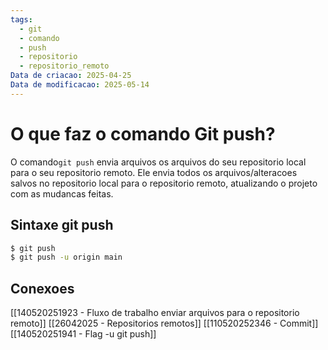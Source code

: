 ```yaml
---
tags:
  - git
  - comando
  - push
  - repositorio
  - repositorio_remoto
Data de criacao: 2025-04-25
Data de modificacao: 2025-05-14
---
```


# O que faz o comando Git push?
O comando`git push` envia arquivos os arquivos do seu repositorio local para o seu repositorio remoto.
Ele envia todos os arquivos/alteracoes salvos no repositorio local para o repositorio remoto, atualizando o projeto com as mudancas feitas.

## Sintaxe git push
```bash
$ git push
$ git push -u origin main
```

## Conexoes
[[140520251923 - Fluxo de trabalho enviar arquivos para o repositorio remoto]]
[[26042025 - Repositorios remotos]]
[[110520252346 - Commit]]
[[140520251941 - Flag -u git push]]